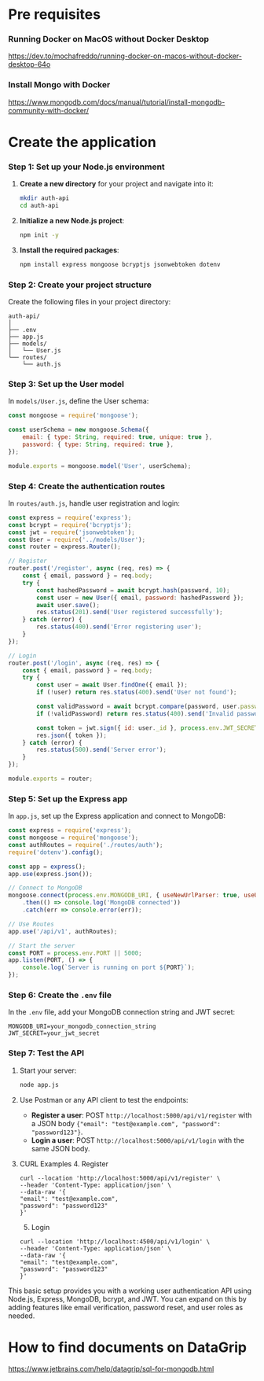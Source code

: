 # Pre requisites
### Running Docker on MacOS without Docker Desktop
https://dev.to/mochafreddo/running-docker-on-macos-without-docker-desktop-64o

### Install Mongo with Docker
https://www.mongodb.com/docs/manual/tutorial/install-mongodb-community-with-docker/

# Create the application

### Step 1: Set up your Node.js environment

1. **Create a new directory** for your project and navigate into it:
   ```bash
   mkdir auth-api
   cd auth-api
   ```

2. **Initialize a new Node.js project**:
   ```bash
   npm init -y
   ```

3. **Install the required packages**:
   ```bash
   npm install express mongoose bcryptjs jsonwebtoken dotenv
   ```

### Step 2: Create your project structure

Create the following files in your project directory:

```
auth-api/
│
├── .env
├── app.js
├── models/
│   └── User.js
└── routes/
    └── auth.js
```

### Step 3: Set up the User model

In `models/User.js`, define the User schema:

```javascript
const mongoose = require('mongoose');

const userSchema = new mongoose.Schema({
    email: { type: String, required: true, unique: true },
    password: { type: String, required: true },
});

module.exports = mongoose.model('User', userSchema);
```

### Step 4: Create the authentication routes

In `routes/auth.js`, handle user registration and login:

```javascript
const express = require('express');
const bcrypt = require('bcryptjs');
const jwt = require('jsonwebtoken');
const User = require('../models/User');
const router = express.Router();

// Register
router.post('/register', async (req, res) => {
    const { email, password } = req.body;
    try {
        const hashedPassword = await bcrypt.hash(password, 10);
        const user = new User({ email, password: hashedPassword });
        await user.save();
        res.status(201).send('User registered successfully');
    } catch (error) {
        res.status(400).send('Error registering user');
    }
});

// Login
router.post('/login', async (req, res) => {
    const { email, password } = req.body;
    try {
        const user = await User.findOne({ email });
        if (!user) return res.status(400).send('User not found');

        const validPassword = await bcrypt.compare(password, user.password);
        if (!validPassword) return res.status(400).send('Invalid password');

        const token = jwt.sign({ id: user._id }, process.env.JWT_SECRET, { expiresIn: '1h' });
        res.json({ token });
    } catch (error) {
        res.status(500).send('Server error');
    }
});

module.exports = router;
```

### Step 5: Set up the Express app

In `app.js`, set up the Express application and connect to MongoDB:

```javascript
const express = require('express');
const mongoose = require('mongoose');
const authRoutes = require('./routes/auth');
require('dotenv').config();

const app = express();
app.use(express.json());

// Connect to MongoDB
mongoose.connect(process.env.MONGODB_URI, { useNewUrlParser: true, useUnifiedTopology: true })
    .then(() => console.log('MongoDB connected'))
    .catch(err => console.error(err));

// Use Routes
app.use('/api/v1', authRoutes);

// Start the server
const PORT = process.env.PORT || 5000;
app.listen(PORT, () => {
    console.log(`Server is running on port ${PORT}`);
});
```

### Step 6: Create the `.env` file

In the `.env` file, add your MongoDB connection string and JWT secret:

```
MONGODB_URI=your_mongodb_connection_string
JWT_SECRET=your_jwt_secret
```

### Step 7: Test the API

1. Start your server:
   ```bash
   node app.js
   ```

2. Use Postman or any API client to test the endpoints:
    - **Register a user**: POST `http://localhost:5000/api/v1/register` with a JSON body `{"email": "test@example.com", "password": "password123"}`.
    - **Login a user**: POST `http://localhost:5000/api/v1/login` with the same JSON body.


3. CURL Examples
   4. Register
   ```curl
   curl --location 'http://localhost:5000/api/v1/register' \
   --header 'Content-Type: application/json' \
   --data-raw '{
   "email": "test@example.com",
   "password": "password123"
   }'
   ```
   5. Login
   ```curl
   curl --location 'http://localhost:4500/api/v1/login' \
   --header 'Content-Type: application/json' \
   --data-raw '{
   "email": "test@example.com",
   "password": "password123"
   }'
   ```
  

This basic setup provides you with a working user authentication API using Node.js, Express, MongoDB, bcrypt, and JWT. You can expand on this by adding features like email verification, password reset, and user roles as needed.

# How to find documents on DataGrip
https://www.jetbrains.com/help/datagrip/sql-for-mongodb.html